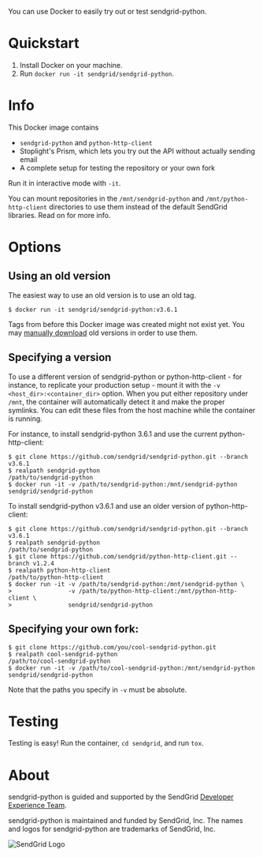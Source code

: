 You can use Docker to easily try out or test sendgrid-python.

<a name="Quickstart"></a>
# Quickstart

1. Install Docker on your machine.
2. Run `docker run -it sendgrid/sendgrid-python`.

<a name="Info"></a>
# Info

This Docker image contains
 - `sendgrid-python` and `python-http-client`
 - Stoplight's Prism, which lets you try out the API without actually sending email
 - A complete setup for testing the repository or your own fork

Run it in interactive mode with `-it`.

You can mount repositories in the `/mnt/sendgrid-python` and `/mnt/python-http-client` directories to use them instead of the default SendGrid libraries. Read on for more info.

<a name="Options"></a>
# Options

## Using an old version

The easiest way to use an old version is to use an old tag.

```sh-session
$ docker run -it sendgrid/sendgrid-python:v3.6.1
```

Tags from before this Docker image was created might not exist yet. You may [manually download](#Versions) old versions in order to use them.

<a name="Versions"></a>
## Specifying a version

To use a different version of sendgrid-python or python-http-client - for instance, to replicate your production setup - mount it with the `-v <host_dir>:<container_dir>` option. When you put either repository under `/mnt`, the container will automatically detect it and make the proper symlinks. You can edit these files from the host machine while the container is running.

For instance, to install sendgrid-python 3.6.1 and use the current python-http-client:

```sh-session
$ git clone https://github.com/sendgrid/sendgrid-python.git --branch v3.6.1
$ realpath sendgrid-python
/path/to/sendgrid-python
$ docker run -it -v /path/to/sendgrid-python:/mnt/sendgrid-python sendgrid/sendgrid-python
```

To install sendgrid-python v3.6.1 and use an older version of python-http-client:

```sh-session
$ git clone https://github.com/sendgrid/sendgrid-python.git --branch v3.6.1
$ realpath sendgrid-python
/path/to/sendgrid-python
$ git clone https://github.com/sendgrid/python-http-client.git --branch v1.2.4
$ realpath python-http-client
/path/to/python-http-client
$ docker run -it -v /path/to/sendgrid-python:/mnt/sendgrid-python \
>                -v /path/to/python-http-client:/mnt/python-http-client \
>                sendgrid/sendgrid-python
```

## Specifying your own fork:

```sh-session
$ git clone https://github.com/you/cool-sendgrid-python.git
$ realpath cool-sendgrid-python
/path/to/cool-sendgrid-python
$ docker run -it -v /path/to/cool-sendgrid-python:/mnt/sendgrid-python sendgrid/sendgrid-python
```

Note that the paths you specify in `-v` must be absolute.

<a name="Testing"></a>
# Testing
Testing is easy!  Run the container, `cd sendgrid`, and run `tox`.

<a name="about"></a>
# About

sendgrid-python is guided and supported by the SendGrid [Developer Experience Team](mailto:dx@sendgrid.com).

sendgrid-python is maintained and funded by SendGrid, Inc. The names and logos for sendgrid-python are trademarks of SendGrid, Inc.

![SendGrid Logo](https://uiux.s3.amazonaws.com/2016-logos/email-logo%402x.png)
